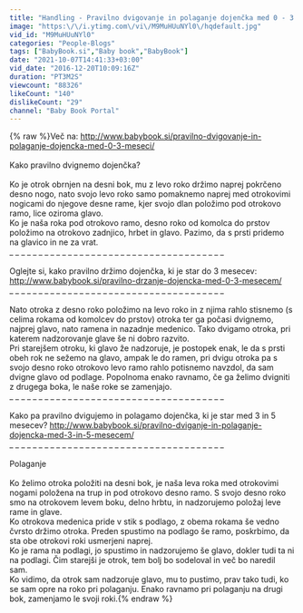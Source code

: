 ```yaml
---
title: "Handling - Pravilno dvigovanje in polaganje dojenčka med 0 - 3. meseca"
image: "https:\/\/i.ytimg.com\/vi\/M9MuHUuNYl0\/hqdefault.jpg"
vid_id: "M9MuHUuNYl0"
categories: "People-Blogs"
tags: ["BabyBook.si","Baby book","BabyBook"]
date: "2021-10-07T14:41:33+03:00"
vid_date: "2016-12-20T10:09:16Z"
duration: "PT3M2S"
viewcount: "88326"
likeCount: "140"
dislikeCount: "29"
channel: "Baby Book Portal"
---
```

{% raw %}Več na: <a rel="nofollow" target="blank" href="http://www.babybook.si/pravilno-dvigovanje-in-polaganje-dojencka-med-0-3-meseci/">http://www.babybook.si/pravilno-dvigovanje-in-polaganje-dojencka-med-0-3-meseci/</a><br /><br />Kako pravilno dvignemo dojenčka?<br /><br />Ko je otrok obrnjen na desni bok, mu z levo roko držimo naprej pokrčeno desno nogo, nato svojo levo roko samo pomaknemo naprej med otrokovimi nogicami do njegove desne rame, kjer svojo dlan položimo pod otrokovo ramo, lice oziroma glavo.<br />Ko je naša roka pod otrokovo ramo, desno roko od komolca do prstov položimo na otrokovo zadnjico, hrbet in glavo. Pazimo, da s prsti pridemo na glavico in ne za vrat.<br />_ _ _ _ _ _ _ _ _ _ _ _ _ _ _ _ _ _ _ _ _ _ _ _ _ _ _ _ _ _ _ _ _ _ _ _ _ <br /><br />Oglejte si, kako pravilno držimo dojenčka, ki je star do 3 mesecev: <a rel="nofollow" target="blank" href="http://www.babybook.si/pravilno-drzanje-dojencka-med-0-3-mesecem/">http://www.babybook.si/pravilno-drzanje-dojencka-med-0-3-mesecem/</a><br />_ _ _ _ _ _ _ _ _ _ _ _ _ _ _ _ _ _ _ _ _ _ _ _ _ _ _ _ _ _ _ _ _ _ _ _ _ <br /><br />Nato otroka z desno roko položimo na levo roko in z njima rahlo stisnemo (s celima rokama od komolcev do prstov) otroka ter ga počasi dvignemo, najprej glavo, nato ramena in nazadnje medenico. Tako dvigamo otroka, pri katerem nadzorovanje glave še ni dobro razvito.<br />Pri starejšem otroku, ki glavo že nadzoruje, je postopek enak, le da s prsti obeh rok ne sežemo na glavo, ampak le do ramen, pri dvigu otroka pa s svojo desno roko otrokovo levo ramo rahlo potisnemo navzdol, da sam dvigne glavo od podlage. Popolnoma enako ravnamo, če ga želimo dvigniti z drugega boka, le naše roke se zamenjajo.<br />_ _ _ _ _ _ _ _ _ _ _ _ _ _ _ _ _ _ _ _ _ _ _ _ _ _ _ _ _ _ _ _ _ _ _ _ _ <br /><br />Kako pa pravilno dvigujemo in polagamo dojenčka, ki je star med 3 in 5 mesecev? <a rel="nofollow" target="blank" href="http://www.babybook.si/pravilno-dviganje-in-polaganje-dojencka-med-3-in-5-mesecem/">http://www.babybook.si/pravilno-dviganje-in-polaganje-dojencka-med-3-in-5-mesecem/</a><br />_ _ _ _ _ _ _ _ _ _ _ _ _ _ _ _ _ _ _ _ _ _ _ _ _ _ _ _ _ _ _ _ _ _ _ _ _ <br /><br />Polaganje<br /><br />Ko želimo otroka položiti na desni bok, je naša leva roka med otrokovimi nogami položena na trup in pod otrokovo desno ramo. S svojo desno roko smo na otrokovem levem boku, delno hrbtu, in nadzorujemo položaj leve rame in glave.<br />Ko otrokova medenica pride v stik s podlago, z obema rokama še vedno čvrsto držimo otroka. Preden spustimo na podlago še ramo, poskrbimo, da sta obe otrokovi roki usmerjeni naprej.<br />Ko je rama na podlagi, jo spustimo in nadzorujemo še glavo, dokler tudi ta ni na podlagi. Čim starejši je otrok, tem bolj bo sodeloval in več bo naredil sam.<br />Ko vidimo, da otrok sam nadzoruje glavo, mu to pustimo, prav tako tudi, ko se sam opre na roko pri polaganju. Enako ravnamo pri polaganju na drugi bok, zamenjamo le svoji roki.{% endraw %}
